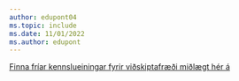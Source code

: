 ```yaml
---
author: edupont04
ms.topic: include
ms.date: 11/01/2022
ms.author: edupont
---
```

[Finna fríar kennslueiningar fyrir viðskiptafræði miðlægt hér á](/training/dynamics365/business-central)

